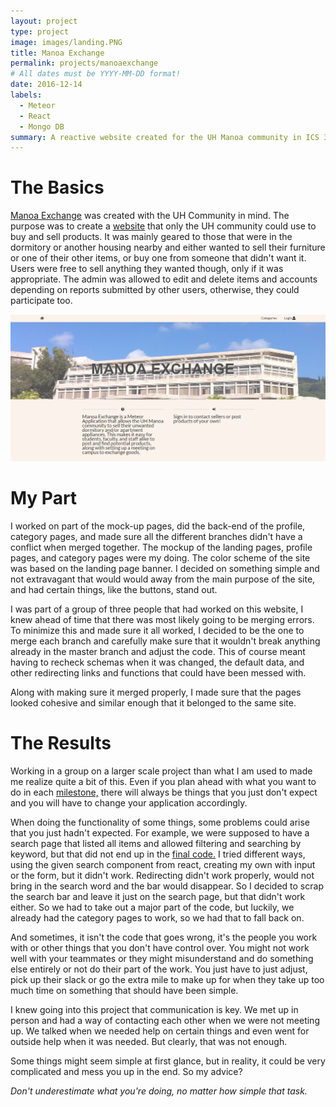 ```yaml
---
layout: project
type: project
image: images/landing.PNG
title: Manoa Exchange
permalink: projects/manoaexchange
# All dates must be YYYY-MM-DD format!
date: 2016-12-14
labels:
  - Meteor
  - React
  - Mongo DB
summary: A reactive website created for the UH Manoa community in ICS 314.
---
```


# The Basics

[Manoa Exchange](https://manoaexchange.github.io/) was created with the UH Community in mind. The purpose was to create a [website](http://manoaexchange.meteorapp.com/#/ "check it out here!") that only the UH community could use to buy and sell products. It was mainly geared to those that were in the dormitory or another housing nearby and either wanted to sell their furniture or one of their other items, or buy one from someone that didn't want it. Users were free to sell anything they wanted though, only if it was appropriate. The admin was allowed to edit and delete items and accounts depending on reports submitted by other users, otherwise, they could participate too.

<img src="images/landing.PNG">

# My Part

I worked on part of the mock-up pages, did the back-end of the profile, category pages, and made sure all the different branches didn't have a conflict when merged together. The mockup of the landing pages, profile pages, and category pages were my doing. The color scheme of the site was based on the landing page banner. I decided on something simple and not extravagant that would would away from the main purpose of the site, and had certain things, like the buttons, stand out. 

I was part of a group of three people that had worked on this website, I knew ahead of time that there was most likely going to be merging errors. To minimize this and made sure it all worked, I decided to be the one to merge each branch and carefully make sure that it wouldn't break anything already in the master branch and adjust the code. This of course meant having to recheck schemas when it was changed, the default data, and other redirecting links and functions that could have been messed with. 

Along with making sure it merged properly, I made sure that the pages looked cohesive and similar enough that it belonged to the same site.

# The Results

Working in a group on a larger scale project than what I am used to made me realize quite a bit of this. Even if you plan ahead with what you want to do in each [milestone,](https://github.com/manoaexchange/manoaexchange/projects) there will always be things that you just don't expect and you will have to change your application accordingly.

When doing the functionality of some things, some problems could arise that you just hadn't expected. For example, we were supposed to have a search page that listed all items and allowed filtering and searching by keyword, but that did not end up in the [final code.](https://github.com/manoaexchange/manoaexchange) I tried different ways, using the given search component from react, creating my own with input or the form, but it didn't work. Redirecting didn't work properly, would not bring in the search word and the bar would disappear. So I decided to scrap the search bar and leave it just on the search page, but that didn't work either. So we had to take out a major part of the code, but luckily, we already had the category pages to work, so we had that to fall back on.

And sometimes, it isn't the code that goes wrong, it's the people you work with or other things that you don't have control over. You might not work well with your teammates or they might misunderstand and do something else entirely or not do their part of the work. You just have to just adjust, pick up their slack or go the extra mile to make up for when they take up too much time on something that should have been simple. 

I knew going into this project that communication is key. We met up in person and had a way of contacting each other when we were not meeting up. We talked when we needed help on certain things and even went for outside help when it was needed. But clearly, that was not enough. 

Some things might seem simple at first glance, but in reality, it could be very complicated and mess you up in the end. So my advice?

*Don't underestimate what you're doing, no matter how simple that task.*
